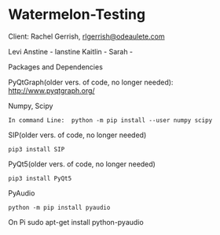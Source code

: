 # Watermelon-Testing
Client: Rachel Gerrish, rlgerrish@odeaulete.com

Levi Anstine - lanstine
Kaitlin - 
Sarah - 

Packages and Dependencies

PyQtGraph(older vers. of code, no longer needed):
  http://www.pyqtgraph.org/
  
  Numpy, Scipy
  
    In command Line:  python -m pip install --user numpy scipy
    
  SIP(older vers. of code, no longer needed)
  
    pip3 install SIP
    
  PyQt5(older vers. of code, no longer needed)
  
    pip3 install PyQt5
    
  PyAudio

    python -m pip install pyaudio
  On Pi
    sudo apt-get install python-pyaudio
